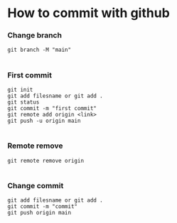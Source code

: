 # How to commit with github

### Change branch
```
git branch -M "main"
```

#

### First commit
```
git init
git add filesname or git add .
git status
git commit -m "first commit"
git remote add origin <link>
git push -u origin main
```

#

### Remote remove
```
git remote remove origin
```

#

### Change commit
```
git add filesname or git add .
git commit -m "commit"
git push origin main
```